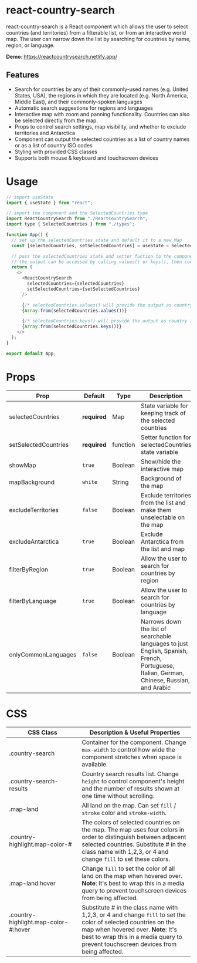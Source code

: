 # react-country-search

react-country-search is a React component which allows the user to select countries (and territories)
from a filterable list, or from an interactive world map. The user can narrow down the list by searching for
countries by name, region, or language.

**Demo**: https://reactcountrysearch.netlify.app/

## Features

<ul>
    <li>Search for countries by any of their commonly-used names (e.g. United States, USA), the regions in which they are located (e.g. North America, Middle East), and their commonly-spoken languages</li>
    <li>Automatic search suggestions for regions and languages</li>
    <li>Interactive map with zoom and panning functionality. Countries can also be selected directly from the map.</li>
    <li>Props to control search settings, map visibility, and whether to exclude territories and Antarctica</li>
    <li>Component can output the selected countries as a list of country names or as a list of country ISO codes</li>
    <li>Styling with provided CSS classes</li>
    <li>Supports both mouse & keyboard and touchscreen devices</li>
</ul>

# Usage

```javascript
// import useState
import { useState } from "react";

// import the component and the SelectedCountries type
import ReactCountrySearch from "./ReactCountrySearch";
import type { SelectedCountries } from "./types";

function App() {
  // set up the selectedCountries state and default it to a new Map
  const [selectedCountries, setSelectedCountries] = useState < SelectedCountries >(new Map());

  // pass the selectedCountries state and setter fuction to the component as props
  // the output can be accessed by calling values() or keys(), then converting to an array
  return (
    <>
      <ReactCountrySearch
        selectedCountries={selectedCountries}
        setSelectedCountries={setSelectedCountries}
      />

      {/* selectedCountries.values() will provide the output as country names */}
      {Array.from(selectedCountries.values())}

      {/* selectedCountries.keys() will provide the output as country ISO codes */}
      {Array.from(selectedCountries.keys())}
    </>
  );
}

export default App;
```

# Props

| Prop                 | Default      | Type     | Description                                                                                                                               |
| -------------------- | ------------ | -------- | ----------------------------------------------------------------------------------------------------------------------------------------- |
| selectedCountries    | **required** | Map      | State variable for keeping track of the selected countries                                                                                |
| setSelectedCountries | **required** | function | Setter function for selectedCountries state variable                                                                                      |
| showMap              | `true`       | Boolean  | Show/hide the interactive map                                                                                                             |
| mapBackground        | `white`      | String   | Background of the map                                                                                                                     |
| excludeTerritories   | `false`      | Boolean  | Exclude territories from the list and make them unselectable on the map                                                                   |
| excludeAntarctica    | `true`       | Boolean  | Exclude Antarctica from the list and map                                                                                                  |
| filterByRegion       | `true`       | Boolean  | Allow the user to search for countries by region                                                                                          |
| filterByLanguage     | `true`       | Boolean  | Allow the user to search for countries by language                                                                                        |
| onlyCommonLanguages  | `false`      | Boolean  | Narrows down the list of searchable languages to just English, Spanish, French, Portuguese, Italian, German, Chinese, Russian, and Arabic |

# CSS

| CSS Class                                                                                                                                                                                                                                                                                                                                                                                   | Description & Useful Properties                                                                                                                                                                                                              |
| ------------------------------------------------------------------------------------------------------------------------------------------------------------------------------------------------------------------------------------------------------------------------------------------------------------------------------------------------------------------------------------------- | -------------------------------------------------------------------------------------------------------------------------------------------------------------------------------------------------------------------------------------------- |
| .country-search                                                                                                                                                                                                                                                                                                                                                                             | Container for the component. Change `max-width` to control how wide the component stretches when space is available.                                                                                                                         |
| .country-search-results                                                                                                                                                                                                                                                                                                                                                                     | Country search results list. Change `height` to control component's height and the number of results shown at one time without scrolling.                                                                                                    |
| .map-land                                                                                                                                                                                                                                                                                                                                                                                   | All land on the map. Can set `fill` / `stroke` color and `stroke-width`.                                                                                                                                                                     |
| .country-highlight.map-color-#                                                                                                                                                                                                                                                                                                                                                              | The colors of selected countries on the map. The map uses four colors in order to distinguish between adjacent selected countries. Substitute # in the class name with 1,2,3, or 4 and change `fill` to set these colors.                    |
| .map-land:hover                                                                                                                                                                                                                                                                                                                                                                             | Change `fill` to set the color of all land on the map when hovered over. **Note**: It's best to wrap this in a media query to prevent touchscreen devices from being affected.                                                               |
| .country-highlight.map-color-#:hover &nbsp; &nbsp; &nbsp; &nbsp; &nbsp; &nbsp; &nbsp; &nbsp; &nbsp; &nbsp; &nbsp; &nbsp; &nbsp; &nbsp; &nbsp; &nbsp; &nbsp; &nbsp; &nbsp; &nbsp; &nbsp; &nbsp; &nbsp; &nbsp; &nbsp; &nbsp; &nbsp; &nbsp; &nbsp; &nbsp; &nbsp; &nbsp; &nbsp; &nbsp; &nbsp; &nbsp; &nbsp; &nbsp; &nbsp; &nbsp; &nbsp; &nbsp; &nbsp; &nbsp; &nbsp; &nbsp; &nbsp; &nbsp; &nbsp; | Substitute # in the class name with 1,2,3, or 4 and change `fill` to set the color of selected countries on the map when hovered over. **Note**: It's best to wrap this in a media query to prevent touchscreen devices from being affected. |

<!-- # Install -->
